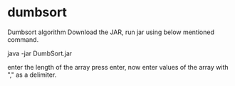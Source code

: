 # dumbsort
Dumbsort algorithm
Download the JAR, run jar using below mentioned command.

java -jar DumbSort.jar

enter the length of the array press enter, now enter values of the array with "," as a delimiter.
